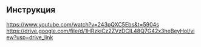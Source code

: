 ## Инструкция
https://www.youtube.com/watch?v=243pQXC5Ebs&t=5904s
https://drive.google.com/file/d/1HRzkiCz2ZVzDCIL48Q7G42x3heBeyHol/view?usp=drive_link
